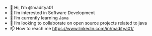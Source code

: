 - 👋 Hi, I’m @maditya01
- 👀 I’m interested in Software Development
- 🌱 I’m currently learning Java
- 💞️ I’m looking to collaborate on open source projects related to java
- 📫 How to reach me https://www.linkedin.com/in/maditya01/

<!---
maditya01/maditya01 is a ✨ special ✨ repository because its `README.md` (this file) appears on your GitHub profile.
You can click the Preview link to take a look at your changes.
--->
